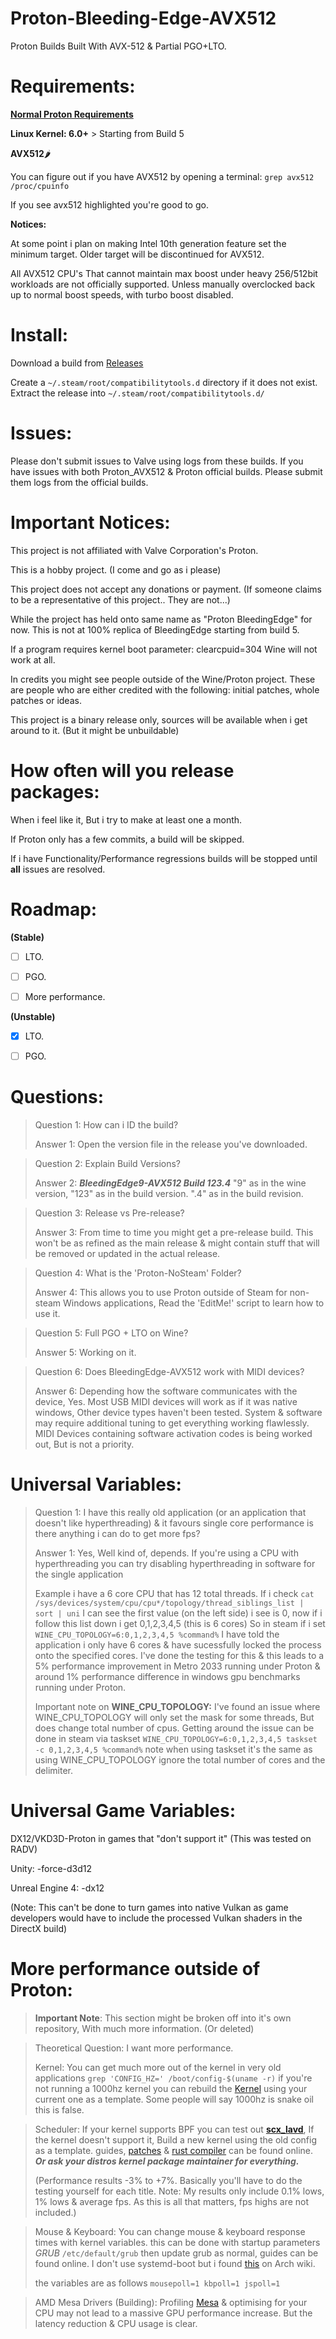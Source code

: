 # Proton-Bleeding-Edge-AVX512
Proton Builds Built With AVX-512 &amp; Partial PGO+LTO.


# Requirements:
<a href="https://github.com/ValveSoftware/Proton/wiki/Requirements"> **Normal Proton Requirements**</a>

**Linux Kernel: 6.0+** > Starting from Build 5

**AVX512**🌶️

You can figure out if you have AVX512 by opening a terminal:   `grep avx512 /proc/cpuinfo`

If you see avx512 highlighted you're good to go.

**Notices:**

At some point i plan on making Intel 10th generation feature set the minimum target. Older target will be discontinued for AVX512.

All AVX512 CPU's That cannot maintain max boost under heavy 256/512bit workloads are not officially supported. Unless manually overclocked back up to normal boost speeds, with turbo boost disabled.

# Install:

Download a build from <a href="https://github.com/UbuntuGaming/Proton-Bleeding-Edge-AVX512/releases"> Releases</a>

Create a `~/.steam/root/compatibilitytools.d` directory if it does not exist.
Extract the release into `~/.steam/root/compatibilitytools.d/`

# Issues:
Please don't submit issues to Valve using logs from these builds. If you have issues with both Proton_AVX512 & Proton official builds. Please submit them logs from the official builds.

# Important Notices:

This project is not affiliated with Valve Corporation's Proton.

This is a hobby project. (I come and go as i please)

This project does not accept any donations or payment. (If someone claims to be a representative of this project.. They are not...)

While the project has held onto same name as "Proton BleedingEdge" for now. This is not at 100% replica of BleedingEdge starting from build 5.

If a program requires kernel boot parameter: clearcpuid=304 Wine will not work at all.

In credits you might see people outside of the Wine/Proton project. These are people who are either credited with the following: initial patches, whole patches or ideas.

This project is a binary release only, sources will be available when i get around to it. (But it might be unbuildable)

# How often will you release packages:
When i feel like it, But i try to make at least one a month.

If Proton only has a few commits, a build will be skipped.

If i have Functionality/Performance regressions builds will be stopped until **all** issues are resolved.

# Roadmap:

**(Stable)**

- [ ] LTO.

- [ ] PGO.

- [ ] More performance.

**(Unstable)**

- [X] LTO.

- [ ] PGO.

# Questions:

>Question 1: How can i ID the build?
>
>Answer 1: Open the version file in the release you've downloaded.

>Question 2: Explain Build Versions?
>
>Answer 2: ***BleedingEdge9-AVX512 Build 123.4*** "9" as in the wine version, "123" as in the build version. ".4" as in the build revision.

>Question 3: Release vs Pre-release?
>
>Answer 3: From time to time you might get a pre-release build. This won't be as refined as the main release & might contain stuff that will be removed or updated in the actual release.

>Question 4: What is the 'Proton-NoSteam' Folder?
>
>Answer 4: This allows you to use Proton outside of Steam for non-steam Windows applications, Read the 'EditMe!' script to learn how to use it.

>Question 5: Full PGO + LTO on Wine?
>
>Answer 5: Working on it.

>Question 6: Does BleedingEdge-AVX512 work with MIDI devices?
>
>Answer 6: Depending how the software communicates with the device, Yes. Most USB MIDI devices will work as if it was native windows, Other device types haven't been tested. System & software may require additional tuning to get everything working flawlessly. MIDI Devices containing software activation codes is being worked out, But is not a priority.

# Universal Variables:

>Question 1: I have this really old application (or an application that doesn't like hyperthreading) & it favours single core performance is there anything i can do to get more fps?
>
>Answer 1: Yes, Well kind of, depends. If you're using a CPU with hyperthreading you can try disabling hyperthreading in software for the single application
>
>Example i have a 6 core CPU that has 12 total threads. If i check `cat /sys/devices/system/cpu/cpu*/topology/thread_siblings_list | sort | uni` I can see the first value (on the left side) i see is 0, now if i follow this list down i get 0,1,2,3,4,5 (this is 6 cores) So in steam if i set `WINE_CPU_TOPOLOGY=6:0,1,2,3,4,5 %command%` I have told the application i only have 6 cores & have sucessfully locked the process onto the specified cores.
> I've done the testing for this & this leads to a 5% performance improvement in Metro 2033 running under Proton & around 1% performance difference in windows gpu benchmarks running under Proton.
>
>Important note on **WINE_CPU_TOPOLOGY:** I've found an issue where WINE_CPU_TOPOLOGY will only set the mask for some threads, But does change total number of cpus. Getting around the issue can be done in steam via taskset `WINE_CPU_TOPOLOGY=6:0,1,2,3,4,5 taskset -c 0,1,2,3,4,5 %command%` note when using taskset it's the same as using WINE_CPU_TOPOLOGY ignore the total number of cores and the delimiter. 

# Universal Game Variables:
 DX12/VKD3D-Proton in games that "don't support it" (This was tested on RADV)

Unity: -force-d3d12

Unreal Engine 4: -dx12

(Note: This can't be done to turn games into native Vulkan as game developers would have to include the processed Vulkan shaders in the DirectX build)

# More performance outside of Proton:
> **Important Note**: This section might be broken off into it's own repository, With much more information. (Or deleted)

>Theoretical Question: I want more performance.
>
>
>Kernel:
>You can get much more out of the kernel in very old applications
> `grep 'CONFIG_HZ=' /boot/config-$(uname -r)`
>if you're not running a 1000hz kernel you can rebuild the <a href="https://www.kernel.org/"> Kernel</a> using your current one as a template. Some people will say 1000hz is snake oil this is false.

> Scheduler:
> If your kernel supports BPF you can test out <a href="https://docs.rs/crate/scx_lavd/latest"> **__scx_lavd__**</a>, If the kernel doesn't support it, Build a new kernel using the old config as a template. guides, <a href="https://github.com/sched-ext/scx-kernel-releases/releases"> patches</a> & <a href="https://www.rust-lang.org/tools/install"> rust compiler</a> can be found online. **_Or ask your distros kernel package maintainer for everything._**
>
> (Performance results -3% to +7%. Basically you'll have to do the testing yourself for each title. Note: My results only include 0.1% lows, 1% lows & average fps. As this is all that matters, fps highs are not included.)

>Mouse & Keyboard:
> You can change mouse & keyboard response times with kernel variables. this can be done with startup parameters *GRUB* `/etc/default/grub` then update grub as normal, guides can be found online. I don't use systemd-boot but i found <a href="https://wiki.archlinux.org/title/Kernel_parameters"> this</a> on Arch wiki.
>
> the variables are as follows `mousepoll=1 kbpoll=1 jspoll=1`

> AMD Mesa Drivers (Building):
>Profiling <a href="https://gitlab.freedesktop.org/mesa/mesa"> Mesa</a> & optimising for your CPU may not lead to a massive GPU performance increase. But the latency reduction & CPU usage is clear.
